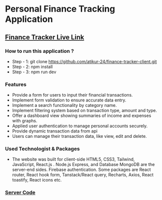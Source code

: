 # Personal Finance Tracking Application

## [Finance Tracker Live Link](https://finance-tracker-1084c.web.app/)

### How to run this application ?

- Step - 1: git clone https://github.com/atikur-24/finance-tracker-client.git
- Step - 2: npm install
- Step - 3: npm run dev

### Features

- Provide a form for users to input their financial transactions.
- Implement form validation to ensure accurate data entry.
- Implement a search functionality by category name.
- Implement filtering system based on transaction type, amount and type.
- Offer a dashboard view showing summaries of income and expenses with graphs.
- Applied user authentication to manage personal accounts securely.
- Provide dynamic transaction data from api
- Users can manage their transaction data, like view, edit and delete.

### Used Technologist & Packages

- The website was built for client-side HTML5, CSS3, Tailwind, JavaScript, React.js . Node.js Express, and Database MongoDB are the server-end sides. Firebase authentication. Some packages are React router, React hook form, Tanstack/React query, Recharts, Axios, React toastify, React icons etc.

### [Server Code](https://github.com/atikur-24/personal-finance-tracker-server)
